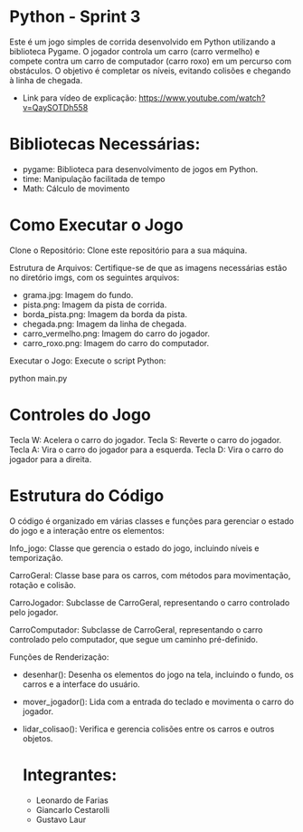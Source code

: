 # Python - Sprint 3

Este é um jogo simples de corrida desenvolvido em Python utilizando a biblioteca Pygame. O jogador controla um carro (carro vermelho) e compete contra um carro de computador (carro roxo) em um percurso com obstáculos. O objetivo é completar os níveis, evitando colisões e chegando à linha de chegada.

- Link para vídeo de explicação: https://www.youtube.com/watch?v=QaySOTDh558
  
# Bibliotecas Necessárias:
- pygame: Biblioteca para desenvolvimento de jogos em Python.
- time: Manipulação facilitada de tempo
- Math: Cálculo de movimento

# Como Executar o Jogo

Clone o Repositório: Clone este repositório para a sua máquina.

Estrutura de Arquivos: Certifique-se de que as imagens necessárias estão no diretório imgs, com os seguintes arquivos:

- grama.jpg: Imagem do fundo.
- pista.png: Imagem da pista de corrida.
- borda_pista.png: Imagem da borda da pista.
- chegada.png: Imagem da linha de chegada.
- carro_vermelho.png: Imagem do carro do jogador.
- carro_roxo.png: Imagem do carro do computador.

Executar o Jogo: Execute o script Python:

python main.py

# Controles do Jogo
Tecla W: Acelera o carro do jogador.
Tecla S: Reverte o carro do jogador.
Tecla A: Vira o carro do jogador para a esquerda.
Tecla D: Vira o carro do jogador para a direita.


# Estrutura do Código
O código é organizado em várias classes e funções para gerenciar o estado do jogo e a interação entre os elementos:

Info_jogo: Classe que gerencia o estado do jogo, incluindo níveis e temporização.

CarroGeral: Classe base para os carros, com métodos para movimentação, rotação e colisão.

CarroJogador: Subclasse de CarroGeral, representando o carro controlado pelo jogador.

CarroComputador: Subclasse de CarroGeral, representando o carro controlado pelo computador, que segue um caminho pré-definido.

Funções de Renderização:

- desenhar(): Desenha os elementos do jogo na tela, incluindo o fundo, os carros e a interface do usuário.
- mover_jogador(): Lida com a entrada do teclado e movimenta o carro do jogador.
- lidar_colisao(): Verifica e gerencia colisões entre os carros e outros objetos.

  # Integrantes:
  - Leonardo de Farias
  - Giancarlo Cestarolli
  - Gustavo Laur
